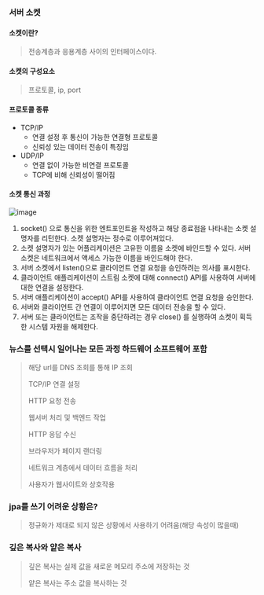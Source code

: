 ### 서버 소켓

#### 소켓이란?
> 전송계층과 응용계층 사이의 인터페이스이다.

#### 소켓의 구성요소
> 프로토콜, ip, port

#### 프로토콜 종류
- TCP/IP
  - 연결 설정 후 통신이 가능한 연결형 프로토콜
  - 신뢰성 있는 데이터 전송이 특징임
- UDP/IP
  - 연결 없이 가능한 비연결 프로토콜
  - TCP에 비해 신뢰성이 떨어짐

#### 소켓 통신 과정
![image](https://github.com/user-attachments/assets/c85a9269-4e1e-4c46-bba2-9cdce96eb3af)

1. socket() 으로 통신을 위한 엔트포인트을 작성하고 해당 종료점을 나타내는 소켓 설명자를 리턴한다. 소켓 설명자는 정수로 이루어져있다.
2. 소켓 설명자가 있는 어플리케이션은 고유한 이름을 소켓에 바인드할 수 있다. 서버 소켓은 네트워크에서 액세스 가능한 이름을 바인드해야 한다.
3. 서버 소켓에서 listen()으로 클라이언트 연결 요청을 승인하려는 의사를 표시한다. 
4. 클라이언트 애플리케이션이 스트림 소켓에 대해 connect() API를 사용하여 서버에 대한 연결을 설정한다.
5. 서버 애플리케이션이 accept() API를 사용하여 클라이언트 연결 요청을 승인한다. 
6. 서버와 클라이언트 간 연결이 이루어지면 모든 데이터 전송을 할 수 있다.
7. 서버 또는 클라이언트는 조작을 중단하려는 경우 close() 를 실행하여 소켓이 획득한 시스템 자원을 해제한다.


### 뉴스를 선택시 일어나는 모든 과정 하드웨어 소프트웨어 포함
> 해당 url를 DNS 조회를 통해 IP 조회
> 
> TCP/IP 연결 설정
>
> HTTP 요청 전송
>
> 웹서버 처리 및 백엔드 작업
>
> HTTP 응답 수신
>
> 브라우저가 페이지 랜더링
>
> 네트워크 계층에서 데이터 흐름을 처리
>
> 사용자가 웹사이트와 상호작용


### jpa를 쓰기 어려운 상황은?
> 정규화가 제대로 되지 않은 상황에서 사용하기 어려움(해당 속성이 많을때)
      
### 깊은 복사와 얕은 복사
> 깊은 복사는 실제 값을 새로운 메모리 주소에 저장하는 것
>
> 얕은 복사는 주소 값을 복사하는 것
